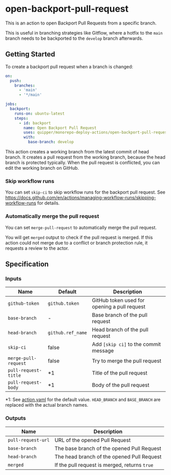 # open-backport-pull-request

This is an action to open Backport Pull Requests from a specific branch.

This is useful in branching strategies like Gitflow, where a hotfix to the `main` branch needs to be backported to the `develop` branch afterwards.

## Getting Started

To create a backport pull request when a branch is changed:

```yaml
on:
  push:
    branches:
      - 'main'
      - '*/main'

jobs:
  backport:
    runs-on: ubuntu-latest
    steps:
      - id: backport
        name: Open Backport Pull Request
        uses: quipper/monorepo-deploy-actions/open-backport-pull-request@v1
        with:
          base-branch: develop
```

This action creates a working branch from the latest commit of head branch.
It creates a pull request from the working branch, because the head branch is protected typically.
When the pull request is conflicted, you can edit the working branch on GitHub.

### Skip workflow runs

You can set `skip-ci` to skip workflow runs for the backport pull request.
See https://docs.github.com/en/actions/managing-workflow-runs/skipping-workflow-runs for details.

### Automatically merge the pull request

You can set `merge-pull-request` to automatically merge the pull request.

You will get `merged` output to check if the pull request is merged.
If this action could not merge due to a conflict or branch protection rule, it requests a review to the actor.

## Specification

### Inputs

| Name                 | Default           | Description                                  |
| -------------------- | ----------------- | -------------------------------------------- |
| `github-token`       | `github.token`    | GitHub token used for opening a pull request |
| `base-branch`        | -                 | Base branch of the pull request              |
| `head-branch`        | `github.ref_name` | Head branch of the pull request              |
| `skip-ci`            | false             | Add `[skip ci]` to the commit message        |
| `merge-pull-request` | false             | Try to merge the pull request                |
| `pull-request-title` | \*1               | Title of the pull request                    |
| `pull-request-body`  | \*1               | Body of the pull request                     |

\*1:
See [action.yaml](./action.yaml) for the default value.
`HEAD_BRANCH` and `BASE_BRANCH` are replaced with the actual branch names.

### Outputs

| Name               | Description                                   |
| ------------------ | --------------------------------------------- |
| `pull-request-url` | URL of the opened Pull Request                |
| `base-branch`      | The base branch of the opened Pull Request    |
| `head-branch`      | The head branch of the opened Pull Request    |
| `merged`           | If the pull request is merged, returns `true` |
